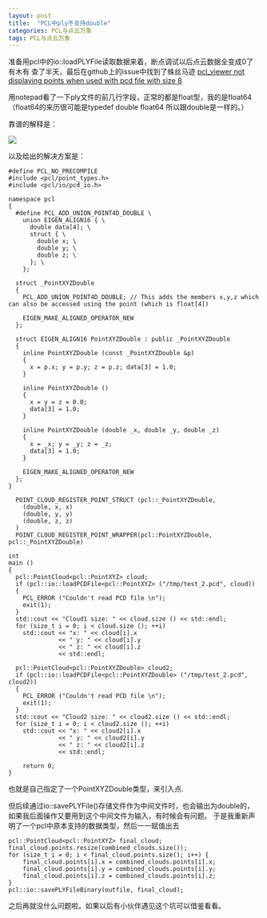 ```yaml
---
layout: post
title:  "PCL中ply不支持double"
categories: PCL与点云万象
tags: PCL与点云万象
---
```

准备用pcl中的io::loadPLYFile读取数据来着，断点调试以后点云数据全变成0了有木有
查了半天，最后在github上的issue中找到了蛛丝马迹
[pcl_viewer not displaying points when used with pcd file with size 8](https://github.com/PointCloudLibrary/pcl/issues/1953)

用notepad看了一下ply文件的前几行字段，正常的都是float型，我的是float64（float64的来历很可能是typedef double float64 所以跟double是一样的。）

靠谱的解释是：

![](http://7xq62e.com1.z0.glb.clouddn.com/pic/7.11.png)

以及给出的解决方案是：

    #define PCL_NO_PRECOMPILE
    #include <pcl/point_types.h>
    #include <pcl/io/pcd_io.h>
    
    namespace pcl
    {
      #define PCL_ADD_UNION_POINT4D_DOUBLE \
        union EIGEN_ALIGN16 { \
          double data[4]; \
          struct { \
            double x; \
            double y; \
            double z; \
          }; \
        };
    
      struct _PointXYZDouble
      {
        PCL_ADD_UNION_POINT4D_DOUBLE; // This adds the members x,y,z which can also be accessed using the point (which is float[4])
    
        EIGEN_MAKE_ALIGNED_OPERATOR_NEW
      };
    
      struct EIGEN_ALIGN16 PointXYZDouble : public _PointXYZDouble
      {
        inline PointXYZDouble (const _PointXYZDouble &p)
        {
          x = p.x; y = p.y; z = p.z; data[3] = 1.0;
        }
    
        inline PointXYZDouble ()
        {
          x = y = z = 0.0;
          data[3] = 1.0;
        }
    
        inline PointXYZDouble (double _x, double _y, double _z)
        {
          x = _x; y = _y; z = _z;
          data[3] = 1.0;
        }
    
        EIGEN_MAKE_ALIGNED_OPERATOR_NEW
      };
    }
    
      POINT_CLOUD_REGISTER_POINT_STRUCT (pcl::_PointXYZDouble,
        (double, x, x)
        (double, y, y)
        (double, z, z)
      )
      POINT_CLOUD_REGISTER_POINT_WRAPPER(pcl::PointXYZDouble, pcl::_PointXYZDouble)
    
    int
    main ()
    {
      pcl::PointCloud<pcl::PointXYZ> cloud;
      if (pcl::io::loadPCDFile<pcl::PointXYZ> ("/tmp/test_2.pcd", cloud))
      {
        PCL_ERROR ("Couldn't read PCD file \n");
        exit(1);
      }
      std::cout << "Cloud1 size: " << cloud.size () << std::endl;
      for (size_t i = 0; i < cloud.size (); ++i)
        std::cout << "x: " << cloud[i].x
                  << " y: " << cloud[i].y
                  << " z: " << cloud[i].z
                  << std::endl;
    
      pcl::PointCloud<pcl::PointXYZDouble> cloud2;
      if (pcl::io::loadPCDFile<pcl::PointXYZDouble> ("/tmp/test_2.pcd", cloud2))
      {
        PCL_ERROR ("Couldn't read PCD file \n");
        exit(1);
      }
      std::cout << "Cloud2 size: " << cloud2.size () << std::endl;
      for (size_t i = 0; i < cloud2.size (); ++i)
        std::cout << "x: " << cloud2[i].x
                  << " y: " << cloud2[i].y
                  << " z: " << cloud2[i].z
                  << std::endl;
    
    	return 0;
    }
    
也就是自己指定了一个PointXYZDouble类型，来引入点.

但后续通过io::savePLYFile()存储文件作为中间文件时，也会输出为double的，如果我后面操作又要用到这个中间文件为输入，有时候会有问题。
于是我重新声明了一个pcl中原本支持的数据类型，然后一一赋值出去

    pcl::PointCloud<pcl::PointXYZ> final_cloud;
    final_cloud.points.resize(combined_clouds.size());
    for (size_t i = 0; i < final_cloud.points.size(); i++) {
        final_cloud.points[i].x = combined_clouds.points[i].x;
        final_cloud.points[i].y = combined_clouds.points[i].y;
        final_cloud.points[i].z = combined_clouds.points[i].z;
    }
    pcl::io::savePLYFileBinary(outfile, final_cloud);
    
之后再就没什么问题啦。如果以后有小伙伴遇见这个坑可以借鉴看看。
